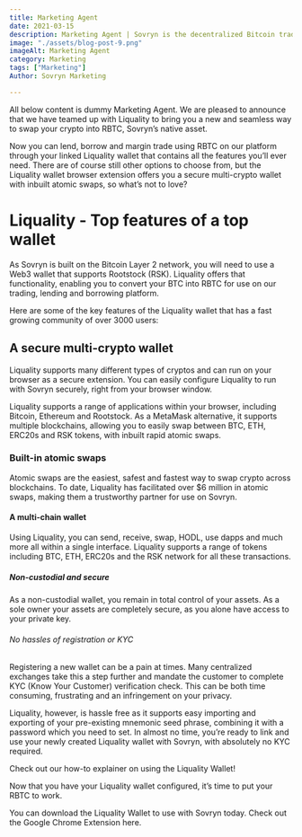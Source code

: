 ```yaml
---
title: Marketing Agent
date: 2021-03-15
description: Marketing Agent | Sovryn is the decentralized Bitcoin trading and lending platform and needs Marketing Agent around world
image: "./assets/blog-post-9.png"
imageAlt: Marketing Agent
category: Marketing
tags: ["Marketing"]
Author: Sovryn Marketing

---
```


All below content is dummy Marketing Agent. We are pleased to announce that we have teamed up with Liquality to bring you a new and seamless way to swap your crypto into RBTC, Sovryn’s native asset.

Now you can lend, borrow and margin trade using RBTC on our platform through your linked Liquality wallet that contains all the features you’ll ever need. There are of course still other options to choose from, but the Liquality wallet browser extension offers you a secure multi-crypto wallet with inbuilt atomic swaps, so what’s not to love?

# Liquality - Top features of a top wallet

As Sovryn is built on the Bitcoin Layer 2 network, you will need to use a Web3 wallet that supports Rootstock (RSK). Liquality offers that functionality, enabling you to convert your BTC into RBTC for use on our trading, lending and borrowing platform.

Here are some of the key features of the Liquality wallet that has a fast growing community of over 3000 users:

## A secure multi-crypto wallet

Liquality supports many different types of cryptos and can run on your browser as a secure extension. You can easily configure Liquality to run with Sovryn securely, right from your browser window.

Liquality supports a range of applications within your browser, including Bitcoin, Ethereum and Rootstock. As a MetaMask alternative, it supports multiple blockchains, allowing you to easily swap between BTC, ETH, ERC20s and RSK tokens, with inbuilt rapid atomic swaps.

### Built-in atomic swaps

Atomic swaps are the easiest, safest and fastest way to swap crypto across blockchains. To date, Liquality has facilitated over $6 million in atomic swaps, making them a trustworthy partner for use on Sovryn.

#### A multi-chain wallet

Using Liquality, you can send, receive, swap, HODL, use dapps and much more all within a single interface. Liquality supports a range of tokens including BTC, ETH, ERC20s and the RSK network for all these transactions.


##### Non-custodial and secure

As a non-custodial wallet, you remain in total control of your assets. As a sole owner your assets are completely secure, as you alone have access to your private key.


###### No hassles of registration or KYC

Registering a new wallet can be a pain at times. Many centralized exchanges take this a step further and mandate the customer to complete KYC (Know Your Customer) verification check. This can be both time consuming, frustrating and an infringement on your privacy.

Liquality, however, is hassle free as it supports easy importing and exporting of your pre-existing mnemonic seed phrase, combining it with a password which you need to set. In almost no time, you’re ready to link and use your newly created Liquality wallet with Sovryn, with absolutely no KYC required.

Check out our how-to explainer on using the Liquality Wallet!

Now that you have your Liquality wallet configured, it’s time to put your RBTC to work.

You can download the Liquality Wallet to use with Sovryn today. Check out the Google Chrome Extension here.